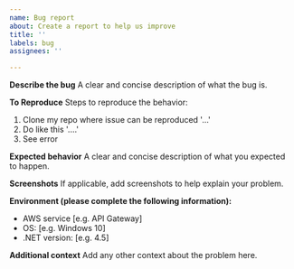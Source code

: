 ```yaml
---
name: Bug report
about: Create a report to help us improve
title: ''
labels: bug
assignees: ''

---
```


**Describe the bug**
A clear and concise description of what the bug is.

**To Reproduce**
Steps to reproduce the behavior:
1. Clone my repo where issue can be reproduced '...'
2. Do like this '....'
3. See error

**Expected behavior**
A clear and concise description of what you expected to happen.

**Screenshots**
If applicable, add screenshots to help explain your problem.

**Environment (please complete the following information):**
- AWS service [e.g. API Gateway]
- OS: [e.g. Windows 10]
- .NET version: [e.g. 4.5]

**Additional context**
Add any other context about the problem here.
